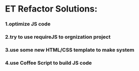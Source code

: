 # ET Refactor Solutions:  
### 1.optimize JS code    
[Front End Architec]: resourse/wpa.png "a reference for optimize" 
### 2.try to use requireJS to orgnization project  
### 3.use some new HTML/CSS template to make system  
### 4.use Coffee Script to build JS code  
